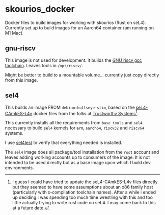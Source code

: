 # skourios_docker

Docker files to build images for working with skourios (Rust on seL4). Currently set up to build images 
for an Aarch64 container (am running on M1 Mac).


## gnu-riscv

This image is not used for development. It builds the [GNU riscv gcc toolchain](https://github.com/riscv-collab/riscv-gnu-toolchain). Leaves tools in `/opt/riscv/`.

Might be better to build to a mountable volume... currently just copy directly from this image.

## sel4

This builds an image FROM `debian:bullseye-slim`, based on the [seL4-CAmkES-L4v](https://github.com/seL4/seL4-CAmkES-L4v-dockerfiles) docker files from the folks at [Trustworthy Systems](https://trustworthy.systems)[^1].

This currently installs all the requirements from `base_tools` and `sel4` necessary to build `sel4` kernels for `arm`, `aarch64`, `riscv32` and `riscv64` systems.

I use [sel4test](https://docs.sel4.systems/projects/sel4test/) to verify that everything needed is installed.

The `sel4` image does all package/tool installation from the `root` account and leaves adding working accounts up to consumers of the image. It is not intended to be used directly but as a base image upon which I build dev environments.


[^1]: I guess I could have tried to update the seL4-CAmkES-L4v files directly but they seemed to have some assumptions about an x86 family host (particularly with x-compilation toolchain names). After a while I ended up deciding I was spending too much time wrestling with this and too little actually trying to write rust code on seL4. I may come back to this at a future date.

